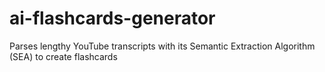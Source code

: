 # ai-flashcards-generator
Parses lengthy YouTube transcripts with its Semantic Extraction Algorithm (SEA) to create flashcards
